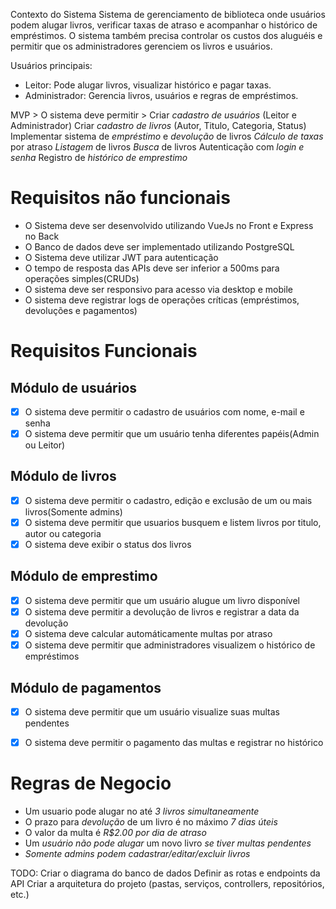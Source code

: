 Contexto do Sistema
Sistema de gerenciamento de biblioteca onde usuários podem alugar livros, verificar taxas de atraso e acompanhar o histórico de empréstimos. O sistema também precisa controlar os custos dos aluguéis e permitir que os administradores gerenciem os livros e usuários.

Usuários principais:
* Leitor: Pode alugar livros, visualizar histórico e pagar taxas.
* Administrador: Gerencia livros, usuários e regras de empréstimos.


MVP > O sistema deve permitir >
    Criar *cadastro de usuários* (Leitor e Administrador)
    Criar *cadastro de livros* (Autor, Titulo, Categoria, Status)
    Implementar sistema de *empréstimo* e *devolução* de livros
    *Cálculo de taxas* por atraso
    *Listagem* de livros
    *Busca* de livros
    Autenticação com *login e senha*
    Registro de *histórico de emprestimo*

# Requisitos não funcionais

* O Sistema deve ser desenvolvido utilizando VueJs no Front e Express no Back
* O Banco de dados deve ser implementado utilizando PostgreSQL
* O Sistema deve utilizar JWT para autenticação
* O tempo de resposta das APIs deve ser inferior a 500ms para operações simples(CRUDs)
* O sistema deve ser responsivo para acesso via desktop e mobile
* O sistema deve registrar logs de operações críticas (empréstimos, devoluções e pagamentos)


# Requisitos Funcionais
## Módulo de usuários
- [X] O sistema deve permitir o cadastro de usuários com nome, e-mail e senha
- [X] O sistema deve permitir que um usuário tenha diferentes papéis(Admin ou Leitor)

## Módulo de livros
- [X] O sistema deve permitir o cadastro, edição e exclusão de um ou mais livros(Somente admins)
- [X] O sistema deve permitir que usuarios busquem e listem livros por titulo, autor ou categoria
- [x] O sistema deve exibir o status dos livros

## Módulo de emprestimo
- [X] O sistema deve permitir que um usuário alugue um livro disponível
- [X] O sistema deve permitir a devolução de livros e registrar a data da devolução
- [X] O sistema deve calcular automáticamente multas por atraso
- [X] O sistema deve permitir que administradores visualizem o histórico de empréstimos

## Módulo de pagamentos
- [X] O sistema deve permitir que um usuário visualize suas multas pendentes
- [X] O sistema deve permitir o pagamento das multas e registrar no histórico


# Regras de Negocio
* Um usuario pode alugar no até *3 livros simultaneamente*
* O prazo para *devolução* de um livro é no máximo *7 dias úteis*
* O valor da multa é *R$2.00 por dia de atraso*
* Um *usuário não pode alugar* um novo livro *se tiver multas pendentes*
* *Somente admins podem cadastrar/editar/excluir livros*


TODO:
Criar o diagrama do banco de dados
Definir as rotas e endpoints da API
Criar a arquitetura do projeto (pastas, serviços, controllers, repositórios, etc.)